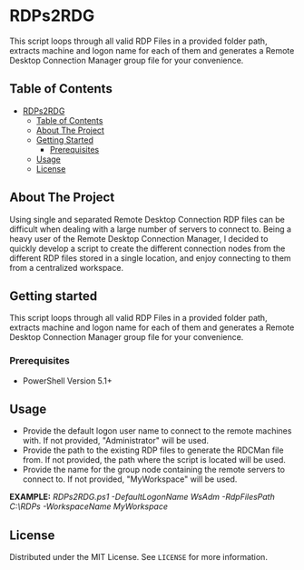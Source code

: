 # RDPs2RDG
This script loops through all valid RDP Files in a provided folder path, extracts machine and logon name for each of them and generates a Remote Desktop Connection Manager group file for your convenience.

## Table of Contents

- [RDPs2RDG](#RDPs2RDG)
  - [Table of Contents](#table-of-contents)
  - [About The Project](#about-the-project)
  - [Getting Started](#getting-started)
    - [Prerequisites](#prerequisites)    
  - [Usage](#usage)
  - [License](#license)

## About The Project

Using single and separated Remote Desktop Connection RDP files can be difficult when dealing with a large number of servers to connect to. Being a heavy user of the Remote Desktop Connection Manager, I decided to quickly develop a script to create the different connection nodes from the different RDP files stored in a single location, and enjoy connecting to them from a centralized workspace.

## Getting started

This script loops through all valid RDP Files in a provided folder path, extracts machine and logon name for each of them and generates a Remote Desktop Connection Manager group file for your convenience.

### Prerequisites

- PowerShell Version 5.1+
     
## Usage

- Provide the default logon user name to connect to the remote machines with. If not provided, "Administrator" will be used.
- Provide the path to the existing RDP files to generate the RDCMan file from. If not provided, the path where the script is located will be used.
- Provide the name for the group node containing the remote servers to connect to. If not provided, "MyWorkspace" will be used.

**EXAMPLE:**
_RDPs2RDG.ps1 -DefaultLogonName WsAdm -RdpFilesPath C:\RDPs -WorkspaceName MyWorkspace_

## License

Distributed under the MIT License. See `LICENSE` for more information.
